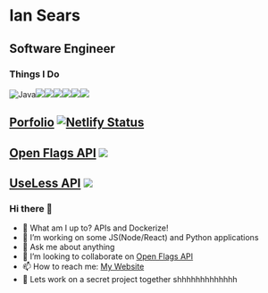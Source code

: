 # Ian Sears
## Software Engineer

### Things I Do

<img alt="Java" src="https://img.shields.io/badge/java-%23ED8B00.svg?&style=for-the-badge&logo=java&logoColor=white"/><img src="https://img.shields.io/badge/node.js%20-%2343853D.svg?&style=for-the-badge&logo=node.js&logoColor=white"/><img src="https://img.shields.io/badge/python%20-%2314354C.svg?&style=for-the-badge&logo=python&logoColor=white"/><img src="https://img.shields.io/badge/javascript%20-%23323330.svg?&style=for-the-badge&logo=javascript&logoColor=%23F7DF1E"/><img src="https://img.shields.io/badge/typescript%20-%23007ACC.svg?&style=for-the-badge&logo=typescript&logoColor=white"/><img src="https://img.shields.io/badge/html5%20-%23E34F26.svg?&style=for-the-badge&logo=html5&logoColor=white"/><img src="https://img.shields.io/badge/css3%20-%231572B6.svg?&style=for-the-badge&logo=css3&logoColor=white"/>

## [Porfolio](https://ianss.dev) [![Netlify Status](https://api.netlify.com/api/v1/badges/f6b2b507-ee14-42a1-a4d8-5e49e16b7ac4/deploy-status)](https://app.netlify.com/sites/clever-lumiere-8ac0ff/deploys)


## [Open Flags API](https://openflags.net) <img src="https://img.shields.io/website?url=http%3A%2F%2Fianss.dev">


## [UseLess API](https://uselessapi.com)  <img src="https://img.shields.io/website?url=https%3A%2F%2Fuselessapi.com">


### Hi there 👋

- 🔭 What am I up to? APIs and Dockerize!
- 🌱 I’m working on some JS(Node/React) and Python applications
- 💬 Ask me about anything
- 👯 I’m looking to collaborate on [Open Flags API](https://github.com/shyaboi/openflagsapi) 
- 📫 How to reach me: [My Website](https://ianss.dev/) 
- 🔐 Lets work on a secret project together shhhhhhhhhhhhh
